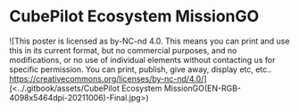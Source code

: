 # CubePilot Ecosystem MissionGO

![This poster is licensed as by-NC-nd 4.0. This means you can print and use this in its current format, but no commercial purposes, and no modifications, or no use of individual elements without contacting us for specific permission. You can print, publish, give away, display etc, etc..
https://creativecommons.org/licenses/by-nc-nd/4.0/](<../.gitbook/assets/CubePilot Ecosystem MissionGO(EN-RGB-4098x5464dpi-20211006)-Final.jpg>)
